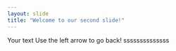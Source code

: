 ```yaml
---
layout: slide
title: "Welcome to our second slide!"
---
```

Your text
Use the left arrow to go back!  ssssssssssssss
